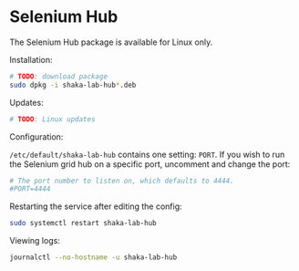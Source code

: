 # Selenium Hub

The Selenium Hub package is available for Linux only.

Installation:

```sh
# TODO: download package
sudo dpkg -i shaka-lab-hub*.deb
```

Updates:

```sh
# TODO: Linux updates
```

Configuration:

`/etc/default/shaka-lab-hub` contains one setting: `PORT`.
If you wish to run the Selenium grid hub on a specific port, uncomment and
change the port:

```sh
# The port number to listen on, which defaults to 4444.
#PORT=4444
```

Restarting the service after editing the config:

```sh
sudo systemctl restart shaka-lab-hub
```

Viewing logs:

```sh
journalctl --no-hostname -u shaka-lab-hub
```
